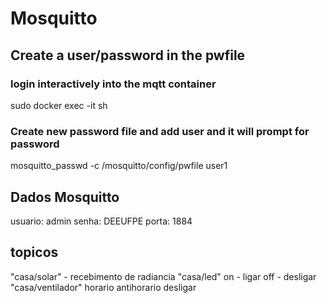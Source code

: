 # Mosquitto

## Create a user/password in the pwfile

### login interactively into the mqtt container
sudo docker exec -it <container-id> sh

### Create new password file and add user and it will prompt for password
mosquitto_passwd -c /mosquitto/config/pwfile user1


## Dados Mosquitto
usuario: admin
senha: DEEUFPE
porta: 1884

## topicos
"casa/solar" - recebimento de radiancia
"casa/led"
  on - ligar
  off - desligar
"casa/ventilador"
  horario
  antihorario
  desligar
